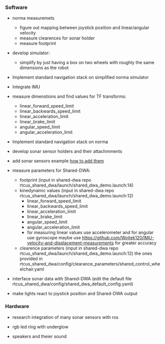 ### Software

- norma measuremets
  - figure out mapping between joystick position and linear/angular velocity
  - measure clearences for sonar holder
  - measure footprint

- develop simulator:
  - simplify by just having a box on two wheels with roughly the same dimensions as the robot 

- Implement standard navigation stack on simplified norma simulator

- Integrate IMU
- measure dimenstions and find values for TF transforms:
  - linear_forward_speed_limit
  - linear_backwards_speed_limit
  - linear_acceleration_limit
  - linear_brake_limit
  - angular_speed_limit
  - angular_acceleration_limit



- Implement standard navigation stack on norma

- develop sonar sensor holders and their attachmments
- add sonar sensors example [how to add them](https://answers.ros.org/question/260131/adding-ultrasonic-sensor-to-the-robot/)


- measure parameters for Shared-DWA:
  - footprint (input in shared-dwa repo rtcus_shared_dwa/launch/shared_dwa_demo.launch:14)
  - kinedynamic values (input in shared-dwa repo rtcus_shared_dwa/launch/shared_dwa_demo.launch:12)
    - linear_forward_speed_limit
    - linear_backwards_speed_limit
    - linear_acceleration_limit
    - linear_brake_limit
    - angular_speed_limit
    - angular_acceleration_limit
    - for measuring linear values use accelerometer and for angular use gyroscope maybe use https://github.com/Wojtek120/IMU-velocity-and-displacement-measurements for greater accuracy
  - clearence parameters (input in shared-dwa repo rtcus_shared_dwa/launch/shared_dwa_demo.launch:12) the ones provided in rtcus_shared_dwa/config/clearance_parameters/shared_control_wheelchair.yaml

- interface sonar data with Shared-DWA (edit the default file rtcus_shared_dwa/config/shared_dwa_default_config.yaml)
- make lights react to joystick position and Shared-DWA output




### Hardware
- research integration of many sonar sensors with ros

- rgb led ring with underglow
- speakers and theier sound
